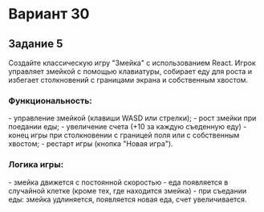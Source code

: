 <h1>Вариант 30</h1>
<h2>Задание 5</h2>
Создайте классическую игру "Змейка" с использованием React. Игрок управляет змейкой с помощью клавиатуры, собирает еду для роста и избегает столкновений с границами экрана и собственным хвостом. 
<h3>Функциональность:</h3>
- управление змейкой (клавиши WASD или стрелки); 
- рост змейки при поедании еды; 
- увеличение счета (+10 за каждую съеденную еду) 
- конец игры при столкновении с границей поля или с собственным хвостом; 
- рестарт игры (кнопка "Новая игра"). 
<h3>Логика игры:</h3> 
- змейка движется с постоянной скоростью 
- еда появляется в случайной клетке (кроме тех, где находится змейка) 
- при съедании еды: змейка удлиняется, появляется новая еда, cчет увеличивается. 
